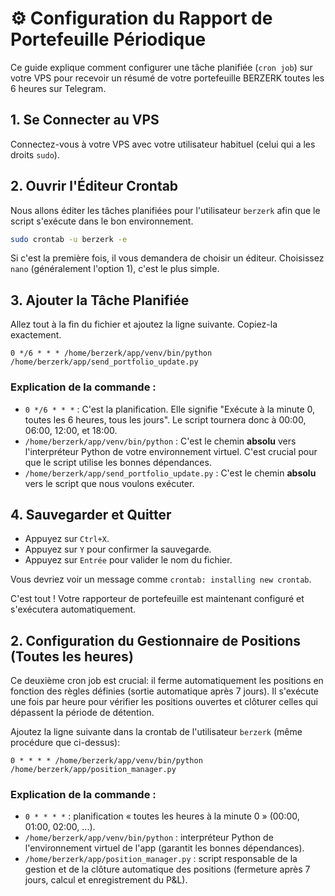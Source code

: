 # ⚙️ Configuration du Rapport de Portefeuille Périodique

Ce guide explique comment configurer une tâche planifiée (`cron job`) sur votre VPS pour recevoir un résumé de votre portefeuille BERZERK toutes les 6 heures sur Telegram.

## 1. Se Connecter au VPS

Connectez-vous à votre VPS avec votre utilisateur habituel (celui qui a les droits `sudo`).

## 2. Ouvrir l'Éditeur Crontab

Nous allons éditer les tâches planifiées pour l'utilisateur `berzerk` afin que le script s'exécute dans le bon environnement.

```bash
sudo crontab -u berzerk -e
```

Si c'est la première fois, il vous demandera de choisir un éditeur. Choisissez `nano` (généralement l'option 1), c'est le plus simple.

## 3. Ajouter la Tâche Planifiée

Allez tout à la fin du fichier et ajoutez la ligne suivante. Copiez-la exactement.

```
0 */6 * * * /home/berzerk/app/venv/bin/python /home/berzerk/app/send_portfolio_update.py
```

### Explication de la commande :

- `0 */6 * * *` : C'est la planification. Elle signifie "Exécute à la minute 0, toutes les 6 heures, tous les jours". Le script tournera donc à 00:00, 06:00, 12:00, et 18:00.
- `/home/berzerk/app/venv/bin/python` : C'est le chemin **absolu** vers l'interpréteur Python de votre environnement virtuel. C'est crucial pour que le script utilise les bonnes dépendances.
- `/home/berzerk/app/send_portfolio_update.py` : C'est le chemin **absolu** vers le script que nous voulons exécuter.

## 4. Sauvegarder et Quitter

- Appuyez sur `Ctrl+X`.
- Appuyez sur `Y` pour confirmer la sauvegarde.
- Appuyez sur `Entrée` pour valider le nom du fichier.

Vous devriez voir un message comme `crontab: installing new crontab`.

C'est tout ! Votre rapporteur de portefeuille est maintenant configuré et s'exécutera automatiquement. 

## 2. Configuration du Gestionnaire de Positions (Toutes les heures)

Ce deuxième cron job est crucial: il ferme automatiquement les positions en fonction des règles définies (sortie automatique après 7 jours). Il s'exécute une fois par heure pour vérifier les positions ouvertes et clôturer celles qui dépassent la période de détention.

Ajoutez la ligne suivante dans la crontab de l'utilisateur `berzerk` (même procédure que ci-dessus):

```
0 * * * * /home/berzerk/app/venv/bin/python /home/berzerk/app/position_manager.py
```

### Explication de la commande :

- `0 * * * *` : planification « toutes les heures à la minute 0 » (00:00, 01:00, 02:00, ...).
- `/home/berzerk/app/venv/bin/python` : interpréteur Python de l'environnement virtuel de l'app (garantit les bonnes dépendances).
- `/home/berzerk/app/position_manager.py` : script responsable de la gestion et de la clôture automatique des positions (fermeture après 7 jours, calcul et enregistrement du P&L).